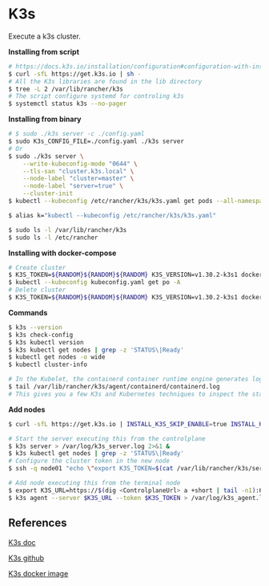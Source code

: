 # K3s

Execute a k3s cluster.

**Installing from script**

```sh
# https://docs.k3s.io/installation/configuration#configuration-with-install-script
$ curl -sfL https://get.k3s.io | sh -
# All the K3s libraries are found in the lib directory
$ tree -L 2 /var/lib/rancher/k3s
# The script configure systemd for controling k3s
$ systemctl status k3s --no-pager
```

**Installing from binary**

```sh
# $ sudo ./k3s server -c ./config.yaml
$ sudo K3s_CONFIG_FILE=./config.yaml ./k3s server
# Or
$ sudo ./k3s server \
	--write-kubeconfig-mode "0644" \
	--tls-san "cluster.k3s.local" \
	--node-label "cluster=master" \
	--node-label "server=true" \
	--cluster-init
$ kubectl --kubeconfig /etc/rancher/k3s/k3s.yaml get pods --all-namespaces

$ alias k="kubectl --kubeconfig /etc/rancher/k3s/k3s.yaml"

$ sudo ls -l /var/lib/rancher/k3s
$ sudo ls -l /etc/rancher
```

**Installing with docker-compose**

```sh
# Create cluster
$ K3S_TOKEN=${RANDOM}${RANDOM}${RANDOM} K3S_VERSION=v1.30.2-k3s1 docker-compose up
$ kubectl --kubeconfig kubeconfig.yaml get po -A
# Delete cluster
$ K3S_TOKEN=${RANDOM}${RANDOM}${RANDOM} K3S_VERSION=v1.30.2-k3s1 docker-compose down -v
```

**Commands**

```sh
$ k3s --version
$ k3s check-config
$ k3s kubectl version
$ k3s kubectl get nodes | grep -z 'STATUS\|Ready'
$ kubectl get nodes -o wide
$ kubectl cluster-info

# In the Kubelet, the containerd container runtime engine generates logs
$ tail /var/lib/rancher/k3s/agent/containerd/containerd.log
# This gives you a few K3s and Kubernetes techniques to inspect the status of a cluster
```

**Add nodes**

```sh
$ curl -sfL https://get.k3s.io | INSTALL_K3S_SKIP_ENABLE=true INSTALL_K3S_SKIP_START=true sh -

# Start the server executing this from the controlplane
$ k3s server > /var/log/k3s_server.log 2>&1 &
$ k3s kubectl get nodes | grep -z 'STATUS\|Ready'
# Configure the cluster token in the new node
$ ssh -q node01 "echo \"export K3S_TOKEN=$(cat /var/lib/rancher/k3s/server/node-token)\" >> ~/.bashrc"

# Add node executing this from the terminal node
$ export K3S_URL=https://$(dig <ControlplaneUrl> a +short | tail -n1):6443 && echo $K3S_URL
$ k3s agent --server $K3S_URL --token $K3S_TOKEN > /var/log/k3s_agent.log 2>&1 &
```

## References

[K3s doc](https://docs.k3s.io/)

[K3s github](https://github.com/k3s-io/k3s)

[K3s docker image](https://hub.docker.com/r/rancher/k3s)
